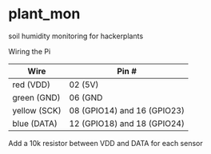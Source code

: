 # plant_mon
soil humidity monitoring for hackerplants

Wiring the Pi

Wire | Pin #
-----|------
red (VDD) | 02 (5V)
green (GND) | 06 (GND
yellow (SCK) | 08 (GPIO14) and 16 (GPIO23)
blue (DATA) | 12 (GPIO18) and 18 (GPIO24)

Add a 10k resistor between VDD and DATA for each sensor
